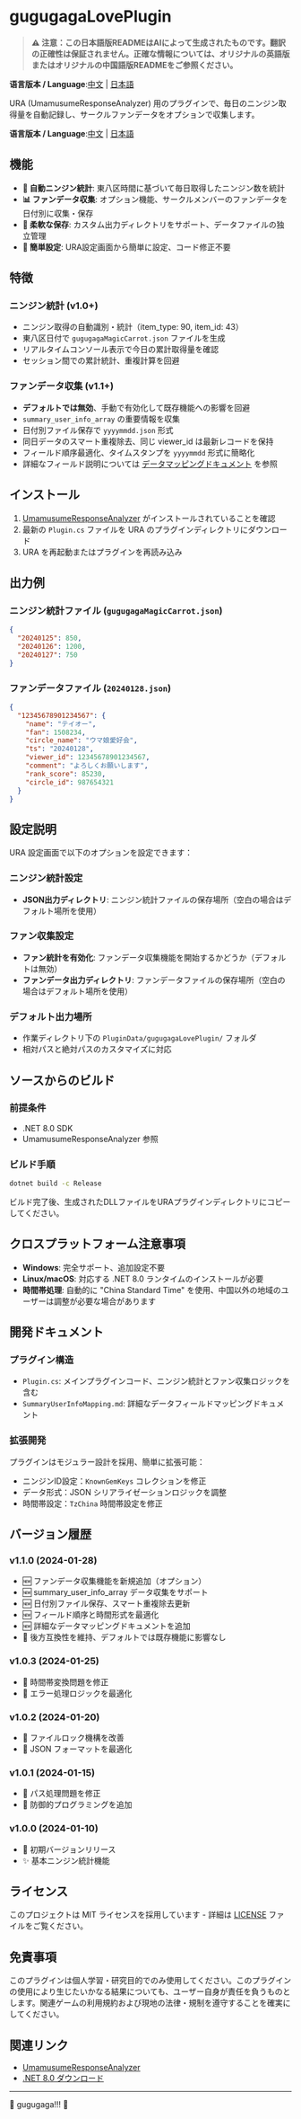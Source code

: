 # gugugagaLovePlugin

> **⚠️ 注意：この日本語版READMEはAIによって生成されたものです。翻訳の正確性は保証されません。正確な情報については、オリジナルの英語版またはオリジナルの中国語版READMEをご参照ください。**

**语言版本 / Language**:[中文](README.md) | [日本語](README_JP.md)


URA (UmamusumeResponseAnalyzer) 用のプラグインで、毎日のニンジン取得量を自動記録し、サークルファンデータをオプションで収集します。

**语言版本 / Language**:[中文](README.md) | [日本語](README_JP.md)

## 機能

- **💎 自動ニンジン統計**: 東八区時間に基づいて毎日取得したニンジン数を統計
- **📊 ファンデータ収集**: オプション機能、サークルメンバーのファンデータを日付別に収集・保存
- **📁 柔軟な保存**: カスタム出力ディレクトリをサポート、データファイルの独立管理
- **🔧 簡単設定**: URA設定画面から簡単に設定、コード修正不要

## 特徴

### ニンジン統計 (v1.0+)
- ニンジン取得の自動識別・統計（item_type: 90, item_id: 43）
- 東八区日付で `gugugagaMagicCarrot.json` ファイルを生成
- リアルタイムコンソール表示で今日の累計取得量を確認
- セッション間での累計統計、重複計算を回避

### ファンデータ収集 (v1.1+) 
- **デフォルトでは無効**、手動で有効化して既存機能への影響を回避
- `summary_user_info_array` の重要情報を収集
- 日付別ファイル保存で `yyyymmdd.json` 形式
- 同日データのスマート重複除去、同じ viewer_id は最新レコードを保持
- フィールド順序最適化、タイムスタンプを `yyyymmdd` 形式に簡略化
- 詳細なフィールド説明については [データマッピングドキュメント](src/SummaryUserInfoMapping.md) を参照

## インストール

1. [UmamusumeResponseAnalyzer](https://github.com/UmamusumeResponseAnalyzer/UmamusumeResponseAnalyzer) がインストールされていることを確認
2. 最新の `Plugin.cs` ファイルを URA のプラグインディレクトリにダウンロード
3. URA を再起動またはプラグインを再読み込み

## 出力例

### ニンジン統計ファイル (`gugugagaMagicCarrot.json`)
```json
{
  "20240125": 850,
  "20240126": 1200,
  "20240127": 750
}
```

### ファンデータファイル (`20240128.json`)
```json
{
  "12345678901234567": {
    "name": "テイオー",
    "fan": 1508234,
    "circle_name": "ウマ娘愛好会",
    "ts": "20240128",
    "viewer_id": 12345678901234567,
    "comment": "よろしくお願いします",
    "rank_score": 85230,
    "circle_id": 987654321
  }
}
```

## 設定説明

URA 設定画面で以下のオプションを設定できます：

### ニンジン統計設定
- **JSON出力ディレクトリ**: ニンジン統計ファイルの保存場所（空白の場合はデフォルト場所を使用）

### ファン収集設定  
- **ファン統計を有効化**: ファンデータ収集機能を開始するかどうか（デフォルトは無効）
- **ファンデータ出力ディレクトリ**: ファンデータファイルの保存場所（空白の場合はデフォルト場所を使用）

### デフォルト出力場所
- 作業ディレクトリ下の `PluginData/gugugagaLovePlugin/` フォルダ
- 相対パスと絶対パスのカスタマイズに対応

## ソースからのビルド

### 前提条件
- .NET 8.0 SDK
- UmamusumeResponseAnalyzer 参照

### ビルド手順
```bash
dotnet build -c Release
```

ビルド完了後、生成されたDLLファイルをURAプラグインディレクトリにコピーしてください。

## クロスプラットフォーム注意事項

- **Windows**: 完全サポート、追加設定不要
- **Linux/macOS**: 対応する .NET 8.0 ランタイムのインストールが必要
- **時間帯処理**: 自動的に "China Standard Time" を使用、中国以外の地域のユーザーは調整が必要な場合があります

## 開発ドキュメント

### プラグイン構造
- `Plugin.cs`: メインプラグインコード、ニンジン統計とファン収集ロジックを含む
- `SummaryUserInfoMapping.md`: 詳細なデータフィールドマッピングドキュメント

### 拡張開発
プラグインはモジュラー設計を採用、簡単に拡張可能：
- ニンジンID設定：`KnownGemKeys` コレクションを修正
- データ形式：JSON シリアライゼーションロジックを調整  
- 時間帯設定：`TzChina` 時間帯設定を修正

## バージョン履歴

### v1.1.0 (2024-01-28)
- 🆕 ファンデータ収集機能を新規追加（オプション）
- 🆕 summary_user_info_array データ収集をサポート
- 🆕 日付別ファイル保存、スマート重複除去更新
- 🆕 フィールド順序と時間形式を最適化
- 🆕 詳細なデータマッピングドキュメントを追加
- 🔧 後方互換性を維持、デフォルトでは既存機能に影響なし

### v1.0.3 (2024-01-25)
- 🐛 時間帯変換問題を修正
- 🔧 エラー処理ロジックを最適化

### v1.0.2 (2024-01-20)
- 🔧 ファイルロック機構を改善
- 🔧 JSON フォーマットを最適化

### v1.0.1 (2024-01-15)
- 🐛 パス処理問題を修正
- 🔧 防御的プログラミングを追加

### v1.0.0 (2024-01-10)
- 🎉 初期バージョンリリース
- ✨ 基本ニンジン統計機能

## ライセンス

このプロジェクトは MIT ライセンスを採用しています - 詳細は [LICENSE](LICENSE) ファイルをご覧ください。

## 免責事項

このプラグインは個人学習・研究目的でのみ使用してください。このプラグインの使用により生じたいかなる結果についても、ユーザー自身が責任を負うものとします。関連ゲームの利用規約および現地の法律・規制を遵守することを確実にしてください。

## 関連リンク

- [UmamusumeResponseAnalyzer](https://github.com/UmamusumeResponseAnalyzer/UmamusumeResponseAnalyzer)
- [.NET 8.0 ダウンロード](https://dotnet.microsoft.com/download/dotnet/8.0)

---

🐧 gugugaga!!! 🐧

